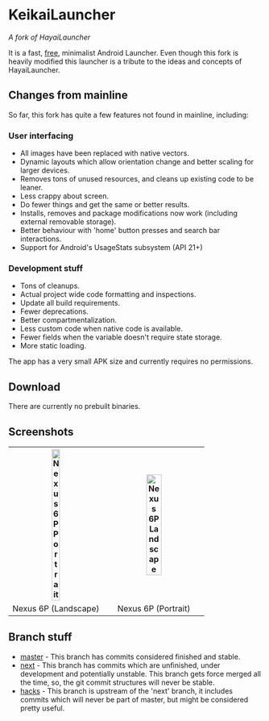 # KeikaiLauncher

*A fork of HayaiLauncher*

It is a fast, [free](https://en.wikipedia.org/wiki/Free_software), minimalist Android Launcher. Even though this fork is heavily modified this launcher is a tribute to the ideas and concepts of HayaiLauncher.


## Changes from mainline
So far, this fork has quite a few features not found in mainline, including:

### User interfacing

* All images have been replaced with native vectors.
* Dynamic layouts which allow orientation change and better scaling for larger devices.
* Removes tons of unused resources, and cleans up existing code to be leaner.
* Less crappy about screen.
* Do fewer things and get the same or better results.
* Installs, removes and package modifications now work (including external removable storage).
* Better behaviour with 'home' button presses and search bar interactions.
* Support for Android's UsageStats subsystem (API 21+)

### Development stuff

* Tons of cleanups.
* Actual project wide code formatting and inspections.
* Update all build requirements.
* Fewer deprecations.
* Better compartmentalization.
* Less custom code when native code is available.
* Fewer fields when the variable doesn't require state storage.
* More static loading.

The app has a very small APK size and currently requires no permissions.

## Download

There are currently no prebuilt binaries.

## Screenshots

<table style="width:100%">
<tr>
<th>
<a href="https://user-images.githubusercontent.com/396546/27193525-faef906e-51b3-11e7-8a44-56f66307156e.png">
<img alt="Nexus 6P Portrait" width="30%" 
    src="https://user-images.githubusercontent.com/396546/27193525-faef906e-51b3-11e7-8a44-56f66307156e.png">
</a>
</th>
<th>

<a href="https://user-images.githubusercontent.com/396546/27193524-faec6678-51b3-11e7-9510-b84700823e42.png">
<img alt="Nexus 6P Landscape" width="40%"
    src="https://user-images.githubusercontent.com/396546/27193524-faec6678-51b3-11e7-9510-b84700823e42.png">
</a></th></tr>
<td align="center">
    Nexus 6P (Landscape)
</td><td align="center">
    Nexus 6P (Portrait)
</td>


</table>

## Branch stuff
* [master](https://github.com/avuton/HayaiLauncher) - This branch has commits considered finished and stable.
* [next](https://github.com/avuton/HayaiLauncher/tree/next) - This branch has commits which are unfinished, under development and potentially unstable. This branch gets force merged all the time, so, the git commit structures will never be stable.
* [hacks](https://github.com/avuton/HayaiLauncher/tree/hacks) - This branch is upstream of the 'next' branch, it includes commits which will never be part of master, but might be considered pretty useful.
